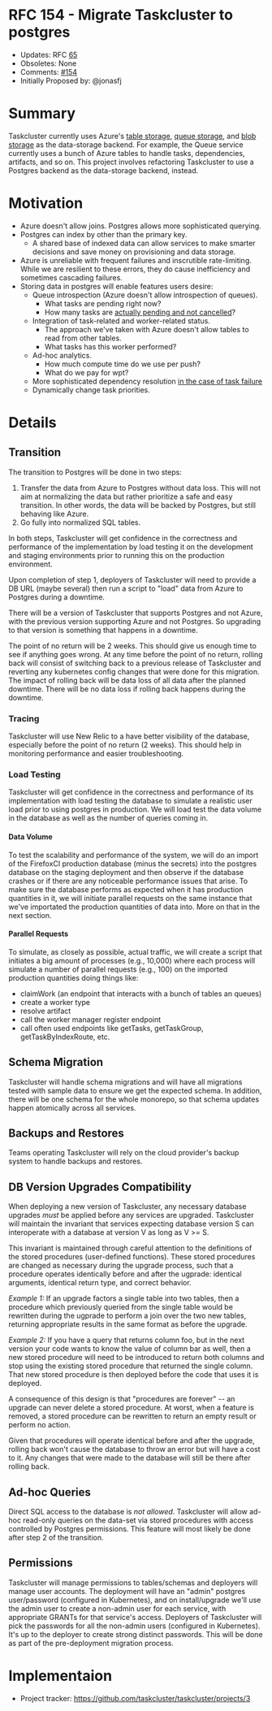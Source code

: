 # RFC 154 - Migrate Taskcluster to postgres
* Updates: RFC [65](https://github.com/taskcluster/taskcluster-rfcs/blob/master/rfcs/0065-Migrate-queue-to-postgres.md)
* Obsoletes: None
* Comments: [#154](https://github.com/taskcluster/taskcluster-rfcs/pull/154)
* Initially Proposed by: @jonasfj

# Summary

Taskcluster currently uses Azure's
[table storage](https://azure.microsoft.com/en-us/services/storage/tables/),
[queue storage](https://azure.microsoft.com/en-us/services/storage/queues/),
and [blob storage](https://azure.microsoft.com/en-us/services/storage/blobs/)
as the data-storage backend. For example, the Queue service currently uses a
bunch of Azure tables to handle tasks, dependencies, artifacts, and so on. This
project involves refactoring Taskcluster to use a Postgres backend as the
data-storage backend, instead.

# Motivation
* Azure doesn't allow joins. Postgres allows more sophisticated querying.
* Postgres can index by other than the primary key.
  * A shared base of indexed data can allow services to make smarter decisions and
    save money on provisioning and data storage.
* Azure is unreliable with frequent failures and inscrutible rate-limiting. While we are resilient
to these errors, they do cause inefficiency and sometimes cascading failures.
* Storing data in postgres will enable features users desire:
  * Queue introspection (Azure doesn't allow introspection of queues).
    * What tasks are pending right now?
    * How many tasks are [actually pending and not cancelled](https://bugzilla.mozilla.org/show_bug.cgi?id=1434851)?
  * Integration of task-related and worker-related status.
    * The approach we've taken with Azure doesn't allow tables to read from
      other tables.
    * What tasks has this worker performed?
  * Ad-hoc analytics.
    * How much compute time do we use per push?
    * What do we pay for wpt?
  * More sophisticated dependency resolution [in the case of task failure](https://bugzilla.mozilla.org/show_bug.cgi?id=1443503#c8)
  * Dynamically change task priorities.

# Details

## Transition

The transition to Postgres will be done in two steps:
1. Transfer the data from Azure to Postgres without data loss. This will not aim
   at normalizing the data but rather prioritize a safe and easy transition.  In
   other words, the data will be backed by Postgres, but still behaving like
   Azure.
2. Go fully into normalized SQL tables.

In both steps, Taskcluster will get confidence in the correctness and
performance of the implementation by load testing it on the development and
staging environments prior to running this on the production environment.

Upon completion of step 1, deployers of Taskcluster will need to provide a DB
URL (maybe several) then run a script to "load" data from Azure to Postgres
during a downtime.

There will be a version of Taskcluster that supports Postgres and not Azure,
with the previous version supporting Azure and not Postgres. So upgrading to
that version is something that happens in a downtime.

The point of no return will be 2 weeks. This should give us enough time to see
if anything goes wrong. At any time before the point of no return, rolling back
will consist of switching back to a previous release of Taskcluster and
reverting any kubernetes config changes that were done for this migration. The
impact of rolling back will be data loss of all data after the planned downtime.
There will be no data loss if rolling back happens during the downtime.

### Tracing

Taskcluster will use New Relic to a have better visibility of the database,
especially before the point of no return (2 weeks). This should help in
monitoring performance and easier troubleshooting.

### Load Testing

Taskcluster will get confidence in the correctness and performance of its
implementation with load testing the database to simulate a realistic user load
prior to using postgres in production. We will load test the data volume in the
database as well as the number of queries coming in.

#### Data Volume

To test the scalability and performance of the system, we will do an import of
the FirefoxCI production database (minus the secrets) into the postgres database
on the staging deployment and then observe if the database crashes or if there
are any noticeable performance issues that arise. To make sure the database
performs as expected when it has production quantities in it, we will initiate
parallel requests on the same instance that we've importated the production
quantities of data into. More on that in the next section.

#### Parallel Requests

To simulate, as closely as possible, actual traffic, we will create a script
that initiates a big amount of processes (e.g., 10,000) where each process
will simulate a number of parallel requests (e.g., 100) on the imported
production quantities doing things like:
* claimWork (an endpoint that interacts with a bunch of tables
an queues)
* create a worker type
* resolve artifact
* call the worker manager register endpoint
* call often used endpoints like getTasks, getTaskGroup, getTaskByIndexRoute, etc.

## Schema Migration

Taskcluster will handle schema migrations and will have
all migrations tested with sample data to ensure we get the expected schema. In
addition, there will be one schema for the whole monorepo, so that schema
updates happen atomically across all services.

## Backups and Restores

Teams operating Taskcluster will rely on the cloud provider's backup system to
handle backups and restores.

## DB Version Upgrades Compatibility

When deploying a new version of Taskcluster, any necessary database upgrades
*must* be applied before any services are upgraded.  Taskcluster will maintain
the invariant that services expecting database version S can interoperate with a
database at version V as long as V >= S.

This invariant is maintained through careful attention to the definitions of the
stored procedures (user-defined functions). These stored procedures are changed
as necessary during the upgrade process, such that a procedure operates
identically before and after the ugprade: identical arguments, identical return
type, and correct behavior.

_Example 1:_ If an upgrade factors a single table into two tables, then a
procedure which previously queried from the single table would be rewritten
during the ugprade to perform a join over the two new tables, returning
appropriate results in the same format as before the upgrade.

_Example 2:_ If you have a query that returns column foo, but in the next
version your code wants to know the value of column bar as well, then a new
stored procedure will need to be introduced to return both columns and stop
using the existing stored procedure that returned the single column. That new
stored procedure is then deployed before the code that uses it is deployed.

A consequence of this design is that "procedures are forever" -- an upgrade can
never delete a stored procedure. At worst, when a feature is removed, a stored
procedure can be rewritten to return an empty result or perform no action.

Given that procedures will operate identical before and after the upgrade,
rolling back won't cause the database to throw an error but will have a cost to
it. Any changes that were made to the database will still be there after rolling
back.

## Ad-hoc Queries

Direct SQL access to the database is *not allowed*. Taskcluster will allow
ad-hoc read-only queries on the data-set via stored procedures with access
controlled by Postgres permissions. This feature will most likely be done after
step 2 of the transition.

## Permissions

Taskcluster will manage permissions to tables/schemas and deployers will manage
user accounts. The deployment will have an "admin" postgres user/password
(configured in Kubernetes), and on install/upgrade we'll use the admin user to
create a non-admin user for each service, with appropriate GRANTs for that
service's access. Deployers of Taskcluster will pick the passwords for all the
non-admin users (configured in Kubernetes). It's up to the deployer to create
strong distinct passwords. This will be done as part of the pre-deployment
migration process.

# Implementaion

* Project tracker: https://github.com/taskcluster/taskcluster/projects/3
